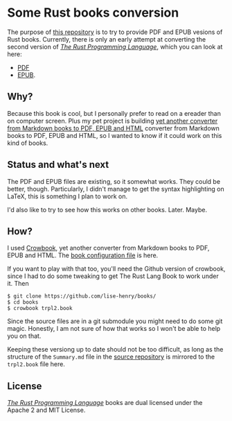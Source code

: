 # Some Rust books conversion 

The purpose of [this repository](https://github.com/lise-henry/books)
is to try to provide PDF and EPUB vesions of Rust books. Currently,
there is only an early attempt at converting the second version of [*The Rust
Programming Language*](https://github.com/rust-lang/book), which you
can look at here:

* [PDF](http://lise-henry.github.io/books/trpl2.pdf)
* [EPUB](http://lise-henry.github.io/books/trpl2.epub).

## Why?

Because this book is cool, but I personally prefer to read on a
ereader than on computer screen. Plus my
pet project is building [yet another converter from Markdown books to
PDF, EPUB and HTML](https://github.com/lise-henry/crowbook) converter from Markdown books to PDF, EPUB and HTML, so I wanted to know if it could work on this kind
of books.

## Status and what's next

The PDF and EPUB files are existing, so it somewhat works. They could be better,
though. Particularly, I didn't manage to get the syntax highlighting
on LaTeX, this is something I plan to work on. 

I'd also like to try to see how this works on other books. Later. Maybe.

## How? 

I used [Crowbook](https://github.com/lise-henry/crowbook), yet another
converter from Markdown books to PDF, EPUB and HTML. The [book
configuration file](https://github.com/lise-henry/books/blob/master/trpl2.book) is
here. 

If you want to play with that too, you'll need the Github version of
crowbook, since I had to do some tweaking to get The Rust Lang Book to
work under it. Then

```
$ git clone https://github.com/lise-henry/books/
$ cd books
$ crowbook trpl2.book
```

Since the source files are in a git submodule you might need to do
some git magic. Honestly, I am not sure of how that works so I won't
be able to help you on that.

Keeping these versiong up to date should not be too difficult, as long
as the structure of the `Summary.md` file in
the [source repository](https://github.com/rust-lang/book) is mirrored
to the `trpl2.book` file here.


## License

[*The Rust Programming Language*](https://github.com/rust-lang/book)
books are dual licensed under the Apache 2 and MIT License. 
